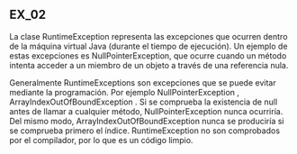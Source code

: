 ## EX_02
La clase RuntimeException representa las excepciones que ocurren dentro de la máquina virtual Java (durante el tiempo de ejecución). Un ejemplo de estas excepciones es NullPointerException, que ocurre cuando un método intenta acceder a un miembro de un objeto a través de una referencia nula.

Generalmente RuntimeExceptions son excepciones que se puede evitar mediante la programación. Por ejemplo NullPointerException , ArrayIndexOutOfBoundException . Si se comprueba la existencia de null antes de llamar a cualquier método, NullPointerException nunca ocurriría. Del mismo modo, ArrayIndexOutOfBoundException nunca se produciría si se comprueba primero el índice. RuntimeException no son comprobados por el compilador, por lo que es un código limpio.

